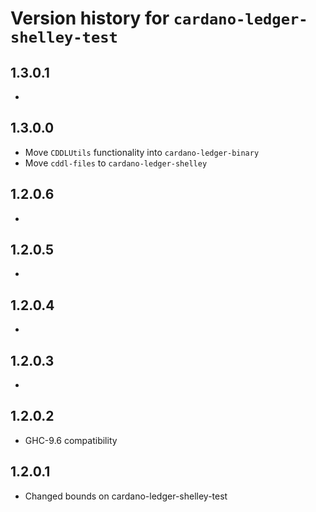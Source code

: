 # Version history for `cardano-ledger-shelley-test`

## 1.3.0.1

*

## 1.3.0.0

* Move `CDDLUtils` functionality into `cardano-ledger-binary`
* Move `cddl-files` to `cardano-ledger-shelley`

## 1.2.0.6

*

## 1.2.0.5

*

## 1.2.0.4

*

## 1.2.0.3

*

## 1.2.0.2

* GHC-9.6 compatibility

## 1.2.0.1

* Changed bounds on cardano-ledger-shelley-test
